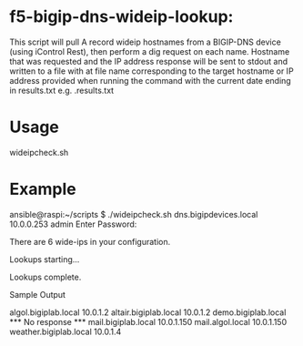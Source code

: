 # f5-bigip-dns-wideip-lookup:

This script will pull A record wideip hostnames from a BIGIP-DNS device (using iControl Rest), then perform a dig request on each name.  Hostname that was requested and the IP address response will be sent to stdout and written to a file with at file name corresponding to the target hostname or IP address provided when running the command with the current date ending in results.txt e.g. <hostname>.results<date>.txt


# Usage 

wideipcheck.sh <GTM address> <Listener address> <Username>

# Example 

ansible@raspi:~/scripts $ ./wideipcheck.sh dns.bigipdevices.local 10.0.0.253 admin
Enter Password:

There are 6 wide-ips in your configuration.

Lookups starting...


Lookups complete.


Sample Output

algol.bigiplab.local  10.0.1.2
altair.bigiplab.local  10.0.1.2
demo.bigiplab.local  *** No response ***
mail.bigiplab.local  10.0.1.150
mail.algol.local  10.0.1.150
weather.bigiplab.local  10.0.1.4


